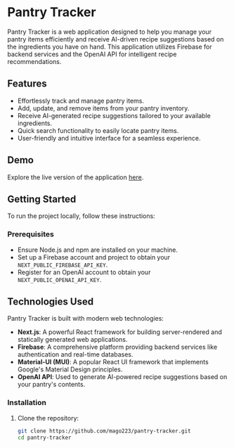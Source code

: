 # Pantry Tracker

Pantry Tracker is a web application designed to help you manage your pantry items efficiently and receive AI-driven recipe suggestions based on the ingredients you have on hand. This application utilizes Firebase for backend services and the OpenAI API for intelligent recipe recommendations.

## Features

- Effortlessly track and manage pantry items.
- Add, update, and remove items from your pantry inventory.
- Receive AI-generated recipe suggestions tailored to your available ingredients.
- Quick search functionality to easily locate pantry items.
- User-friendly and intuitive interface for a seamless experience.

## Demo

Explore the live version of the application [here](https://pantry-tracker-beta-one.vercel.app/).

## Getting Started

To run the project locally, follow these instructions:

### Prerequisites

- Ensure Node.js and npm are installed on your machine.
- Set up a Firebase account and project to obtain your `NEXT_PUBLIC_FIREBASE_API_KEY`.
- Register for an OpenAI account to obtain your `NEXT_PUBLIC_OPENAI_API_KEY`.

## Technologies Used

Pantry Tracker is built with modern web technologies:

- **Next.js**: A powerful React framework for building server-rendered and statically generated web applications.
- **Firebase**: A comprehensive platform providing backend services like authentication and real-time databases.
- **Material-UI (MUI)**: A popular React UI framework that implements Google's Material Design principles.
- **OpenAI API**: Used to generate AI-powered recipe suggestions based on your pantry's contents.

### Installation

1. Clone the repository:

   ```bash
   git clone https://github.com/mago223/pantry-tracker.git
   cd pantry-tracker

